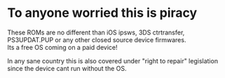 # To anyone worried this is piracy

These ROMs are no different than iOS ipsws, 3DS ctrtransfer, PS3UPDAT.PUP or any other closed source device firmwares.  
Its a free OS coming on a paid device!

In any sane country this is also covered under "right to repair" legislation since the device cant run without the OS.
